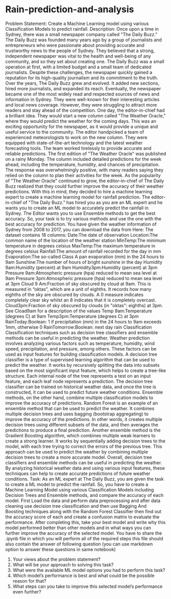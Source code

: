 # Rain-prediction-and-analysis
Problem Statement: Create a Machine Learning model using various Classification
Models to predict rainfall.
Description:
Once upon a time in Sydney, there was a small newspaper company called "The Daily Buzz."
The Daily Buzz was founded many years ago by a group of journalists and entrepreneurs who
were passionate about providing accurate and trustworthy news to the people of Sydney. They
believed that a strong, independent newspaper was vital to the health and well-being of any
community, and so they set about creating one.
The Daily Buzz was a small operation at first, with a limited budget and a small team of
dedicated journalists. Despite these challenges, the newspaper quickly gained a reputation for
its high-quality journalism and its commitment to the truth.
Over the years, The Daily Buzz grew and evolved. It added new sections, hired more
journalists, and expanded its reach. Eventually, the newspaper became one of the most widely
read and respected sources of news and information in Sydney.
They were well-known for their interesting articles and local news coverage. However, they were
struggling to attract more readers and stay ahead of the competition.
One day, the editor-in-chief had a brilliant idea. They would start a new column called "The
Weather Oracle," where they would predict the weather for the coming days. This was an
exciting opportunity for the newspaper, as it would provide a unique and useful service to the
community.
The editor handpicked a team of experienced meteorologists to work on the new column. They
were equipped with state-of-the-art technology and the latest weather forecasting tools. The
team worked tirelessly to provide accurate and reliable predictions.
The first edition of "The Weather Oracle" was published on a rainy Monday. The column
included detailed predictions for the week ahead, including the temperature, humidity, and
chances of precipitation. The response was overwhelmingly positive, with many readers saying
they relied on the column to plan their activities for the week.
As the popularity of "The Weather Oracle" continued to grow, the editor-in-chief of The Daily
Buzz realized that they could further improve the accuracy of their weather predictions. With this
in mind, they decided to hire a machine learning expert to create a machine learning model for
rainfall prediction.
The editor-in-chief of "The Daily Buzz.” has hired you as you are an ML expert and he wants
you to create an ML model to accurately predict the rainfall in Sydney.
The Editor wants you to use Ensemble methods to get the best accuracy. So, your task is to try
various methods and use the one with the best accuracy for prediction.
You have given the weather information of Sydney from 2008 to 2017, you can download the
data from Here:
The dataset contains 18 columns:
Date:The date of observation
Location:The common name of the location of the weather station
MinTemp:The minimum temperature in degrees celsius
MaxTemp:The maximum temperature in degrees celsius
Rainfall:The amount of rainfall recorded for the day in mm
Evaporation:The so-called Class A pan evaporation (mm) in the 24 hours to 9am
Sunshine:The number of hours of bright sunshine in the day
Humidity 9am:Humidity (percent) at 9am
Humidity3pm:Humidity (percent) at 3pm
Pressure 9am:Atmospheric pressure (hpa) reduced to mean sea level at 9am
Pressure 3pm:Atmospheric pressure (hpa) reduced to mean sea level at 3pm
Cloud 9 Am:Fraction of sky obscured by cloud at 9am. This is measured in “oktas”, which are a
unit of eighths. It records how many eighths of the sky are obscured by clouds. A 0 measure
indicates completely clear sky whilst an 8 indicates that it is completely overcast.
Cloud3pm:Fraction of sky obscured by clouds (in "oktas": eighths) at 3pm. See Cload9am for a
description of the values
Temp 9am:Temperature (degrees C) at 9am
Temp3pm:Temperature (degrees C) at 3pm
RainToday:Boolean: 1 if precipitation (mm) in the 24 hours to 9am exceeds 1mm, otherwise 0
RainTomorrow:Boolean: next day rain
Classification
Classification techniques such as decision tree classifiers and ensemble methods can be useful
in predicting the weather. Weather prediction involves analyzing various factors such as
temperature, humidity, wind speed, precipitation, and pressure, among others. These factors
can be used as input features for building classification models.
A decision tree classifier is a type of supervised learning algorithm that can be used to predict
the weather. It works by recursively splitting the data into subsets based on the most significant
input feature, which helps to create a tree-like structure. Each internal node of the tree
represents a test on an input feature, and each leaf node represents a prediction. The decision
tree classifier can be trained on historical weather data, and once the tree is constructed, it can
be used to predict future weather conditions.
Ensemble methods, on the other hand, combine multiple classification models to improve the
accuracy of predictions. Random Forest is an example of an ensemble method that can be used
to predict the weather. It combines multiple decision trees and uses bagging (bootstrap
aggregating) to improve the accuracy of the predictions. In other words, it creates multiple
decision trees using different subsets of the data, and then averages the predictions to produce
a final prediction.
Another ensemble method is the Gradient Boosting algorithm, which combines multiple weak
learners to create a strong learner. It works by sequentially adding decision trees to the model,
with each tree trying to correct the errors of the previous tree. This approach can be used to
predict the weather by combining multiple decision trees to create a more accurate model.
Overall, decision tree classifiers and ensemble methods can be useful in predicting the weather.
By analyzing historical weather data and using various input features, these techniques can
help to create accurate predictions of future weather conditions.
Task:
As an ML expert at The Daily Buzz, you are given the task to create a ML model to predict the
rainfall. So, you have to create a Machine Learning Model using various Classification Models
including Decision Trees and Ensemble methods, and compare the accuracy of each model.
First Load the data and perform data preprocessing and after data cleaning use decision tree
classification and then use Bagging And Boosting techniques along with the Random Forest
Classifier then find out the accuracy score of each and create a confusion matrix to evaluate the
performance. After completing this, take your best model and write why this model performed
better than other models and in what ways you can further improve the accuracy of the selected
model.
You have to share the .ipynb file in which you will perform all of the required steps this file
should also contain the answer of following question (you can use markdown option to answer
these questions in same notebook)
1. Your views about the problem statement?
2. What will be your approach to solving this task?
3. What were the available ML model options you had to perform this task?
4. Which model’s performance is best and what could be the possible reason for that?
5. What steps can you take to improve this selected model’s performance even further?
